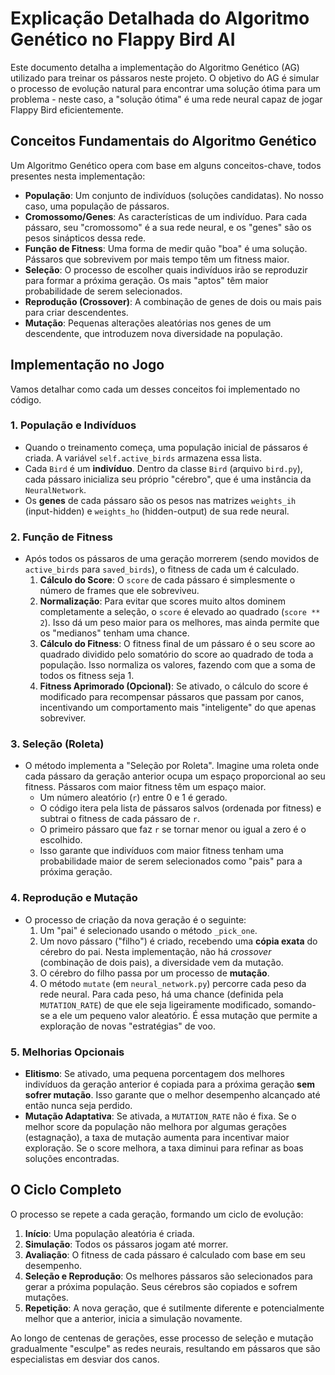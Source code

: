 # Explicação Detalhada do Algoritmo Genético no Flappy Bird AI

Este documento detalha a implementação do Algoritmo Genético (AG) utilizado para treinar os pássaros neste projeto. O objetivo do AG é simular o processo de evolução natural para encontrar uma solução ótima para um problema - neste caso, a "solução ótima" é uma rede neural capaz de jogar Flappy Bird eficientemente.

## Conceitos Fundamentais do Algoritmo Genético

Um Algoritmo Genético opera com base em alguns conceitos-chave, todos presentes nesta implementação:

- **População**: Um conjunto de indivíduos (soluções candidatas). No nosso caso, uma população de pássaros.
- **Cromossomo/Genes**: As características de um indivíduo. Para cada pássaro, seu "cromossomo" é a sua rede neural, e os "genes" são os pesos sinápticos dessa rede.
- **Função de Fitness**: Uma forma de medir quão "boa" é uma solução. Pássaros que sobrevivem por mais tempo têm um fitness maior.
- **Seleção**: O processo de escolher quais indivíduos irão se reproduzir para formar a próxima geração. Os mais "aptos" têm maior probabilidade de serem selecionados.
- **Reprodução (Crossover)**: A combinação de genes de dois ou mais pais para criar descendentes.
- **Mutação**: Pequenas alterações aleatórias nos genes de um descendente, que introduzem nova diversidade na população.

## Implementação no Jogo

Vamos detalhar como cada um desses conceitos foi implementado no código.

### 1. População e Indivíduos

- Quando o treinamento começa, uma população inicial de pássaros é criada. A variável `self.active_birds` armazena essa lista.
- Cada `Bird` é um **indivíduo**. Dentro da classe `Bird` (arquivo `bird.py`), cada pássaro inicializa seu próprio "cérebro", que é uma instância da `NeuralNetwork`.
- Os **genes** de cada pássaro são os pesos nas matrizes `weights_ih` (input-hidden) e `weights_ho` (hidden-output) de sua rede neural.

### 2. Função de Fitness

- Após todos os pássaros de uma geração morrerem (sendo movidos de `active_birds` para `saved_birds`), o fitness de cada um é calculado.
  1.  **Cálculo do Score**: O `score` de cada pássaro é simplesmente o número de frames que ele sobreviveu.
  2.  **Normalização**: Para evitar que scores muito altos dominem completamente a seleção, o `score` é elevado ao quadrado (`score ** 2`). Isso dá um peso maior para os melhores, mas ainda permite que os "medianos" tenham uma chance.
  3.  **Cálculo do Fitness**: O fitness final de um pássaro é o seu score ao quadrado dividido pelo somatório do score ao quadrado de toda a população. Isso normaliza os valores, fazendo com que a soma de todos os fitness seja 1.
  4.  **Fitness Aprimorado (Opcional)**: Se ativado, o cálculo do score é modificado para recompensar pássaros que passam por canos, incentivando um comportamento mais "inteligente" do que apenas sobreviver.

### 3. Seleção (Roleta)

- O método implementa a "Seleção por Roleta". Imagine uma roleta onde cada pássaro da geração anterior ocupa um espaço proporcional ao seu fitness. Pássaros com maior fitness têm um espaço maior.
  - Um número aleatório (`r`) entre 0 e 1 é gerado.
  - O código itera pela lista de pássaros salvos (ordenada por fitness) e subtrai o fitness de cada pássaro de `r`.
  - O primeiro pássaro que faz `r` se tornar menor ou igual a zero é o escolhido.
  - Isso garante que indivíduos com maior fitness tenham uma probabilidade maior de serem selecionados como "pais" para a próxima geração.

### 4. Reprodução e Mutação

- O processo de criação da nova geração é o seguinte:
  1.  Um "pai" é selecionado usando o método `_pick_one`.
  2.  Um novo pássaro ("filho") é criado, recebendo uma **cópia exata** do cérebro do pai. Nesta implementação, não há _crossover_ (combinação de dois pais), a diversidade vem da mutação.
  3.  O cérebro do filho passa por um processo de **mutação**.
  4.  O método `mutate` (em `neural_network.py`) percorre cada peso da rede neural. Para cada peso, há uma chance (definida pela `MUTATION_RATE`) de que ele seja ligeiramente modificado, somando-se a ele um pequeno valor aleatório. É essa mutação que permite a exploração de novas "estratégias" de voo.

### 5. Melhorias Opcionais

- **Elitismo**: Se ativado, uma pequena porcentagem dos melhores indivíduos da geração anterior é copiada para a próxima geração **sem sofrer mutação**. Isso garante que o melhor desempenho alcançado até então nunca seja perdido.
- **Mutação Adaptativa**: Se ativada, a `MUTATION_RATE` não é fixa. Se o melhor score da população não melhora por algumas gerações (estagnação), a taxa de mutação aumenta para incentivar maior exploração. Se o score melhora, a taxa diminui para refinar as boas soluções encontradas.

## O Ciclo Completo

O processo se repete a cada geração, formando um ciclo de evolução:

1.  **Início**: Uma população aleatória é criada.
2.  **Simulação**: Todos os pássaros jogam até morrer.
3.  **Avaliação**: O fitness de cada pássaro é calculado com base em seu desempenho.
4.  **Seleção e Reprodução**: Os melhores pássaros são selecionados para gerar a próxima população. Seus cérebros são copiados e sofrem mutações.
5.  **Repetição**: A nova geração, que é sutilmente diferente e potencialmente melhor que a anterior, inicia a simulação novamente.

Ao longo de centenas de gerações, esse processo de seleção e mutação gradualmente "esculpe" as redes neurais, resultando em pássaros que são especialistas em desviar dos canos.
